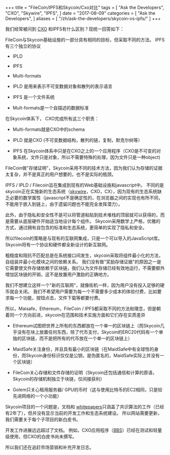 +++
title = "FileCoin/IPFS和Skycoin/Cxo对比"
tags = [
    "Ask the Developers",
    "CXO",
    "Skywire",
    "IPFS",
]
date = "2017-08-09"
categories = [
    "Ask the Developers",
]
aliases = [
	"/zh/ask-the-developers/skycoin-vs-ipfs/"
]
+++

我们经常被问到 [CXO](https://github.com/skycoin/cxo) 和IPFS有什么区别？现统一回答如下：

FileCoin与Skycoin基础设施的一部分具有相同的目标，但采取不同的方法。 IPFS有三个独立的协议

- IPLD

- IPFS

- Multi-formats

- IPLD 是用来表示不可变数据对象和散列的表示语言

- IPFS 是一个文件系统

- Mult-formats是一个自描述的数据标准

在Skycoin体系下， CXO完成所有这三个职责：

- Multi-formats就是CXO中的schema

- IPLD 就是CXO (不可变数据结构，散列的链，复制，默克尔树等）

- IPFS 在Skycoin体系中只是在CXO之上的一个应用程序（CXO是不可变的对象系统，文件只是对象，所以不需要特殊的处理，因为文件只是一种object)

FileCoin做&quot;存储证明&quot;，Skycoin采用不同的技术方法，因为我们认为存储的证据太复杂，并不是真正的用户想要的，也不是实际的瓶颈。

IPFS / IPLD / Filecoin旨在集成到现有的Web基础设施和javascript中。 不同的是skycoin正在实施新的生态系统（[skywire](https://github.com/skycoin/skywire)，CXO，CX），因为现有的生态系统缺乏必要的数学属性（javascript不是确定性的，在浏览器之间的实现也有所不同，不能用于嵌入到链上，由于遗留问题也不能完全发挥潜力）。

此外，由于隐私和安全性不是可以将管道粘贴到技术堆栈的顶层就可以获得的，而是需要从底层硬件开始适当地设计每个组件。 Skycoin采用数学上严格，优雅的方式，通过拥有自包含的标准和生态系统，更简单的实现了隐私和安全。

所以filecoin的策略是与现有的互联网集成，只是一个可以导入的JavaScript库。Skycoin将有一个协议和硬件都全新设计的新互联网。

粗糙度和阻抗不匹配总是在系统接口间发生，skycoin采取将组件最小化的方法，自组装并最小化模块之间的依赖关系。 我们没有做&quot;奖励存储证据&quot;的原因之一是它需要使文件存储依赖于区块链，我们认为文件存储已经有效地运行，不需要额外增加区块链的开销，这不是放置用户激励的正确地方。

我们不想建立这样一个&quot;新的互联网&quot;，就像街机一样，因为用户没有投入足够的硬币就会关闭。 我们不希望用户需要为每一个不需要多少成本的体验付费，比如要求每一个功能，按钮点击，文件下载等都要付费。

所以，Maisafe，Ethereum，FileCoin / IPFS都采取不同的方法和理念，但是朝着同一个方向前进，skycoin在范围和技术实施方面和它们存在实质差异

- Ethereum试图把世界上所有的东西都放在一个单一的区块链上（而Skycoin几乎没有在块上放置任何东西，除了代币支付，Skycoin的ERC20代码有一个单独的区块链，而不是把所有的代币放在一个单一的区块链上）

- MaidSafe关注身份，并且具有最小的区块链（在MaidSafe中有全球性的身份，而Skycoin身份标识仅仅是公钥，是伪匿名的，MaidSafe实际上并没有一个区块链）

- FileCoin关心存储和文件存储的证明（Skycoin还包括通信和计算的原语，Skycoin的存储机制独立于块链，仅间接获利）

- Golem只关心租用服务器/ GPU的币时（这与使用比特币的EC2相同，只是较先进网络的一个小功能）

Skycoin项目的一个问题是，文档和 [whitepapers](https://www.skycoin.net/whitepapers.html)只涵盖了共识算法的工作（已经有2年了），但并没有显示当前的开发工作和生态系统建设。 所以网站需要更新，我们需要关于每个子项目的新白皮书。

开发工作进展远远超过了文档。 例如，CXO应用程序（[BBS](https://github.com/skycoin/bbs)）已经在测试和轻量级使用，但CXO的白皮书尚未撰写。

所以我们还在追赶市场营销和补充开发日志。
